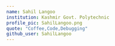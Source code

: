 ```yaml
---
name: Sahil Langoo
institution: Kashmir Govt. Polytechnic
profile_pic: SahilLangoo.png
quote: "Coffee,Code,Debugging"
github_user: SahilLangoo
---
```

